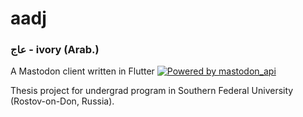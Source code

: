 # aadj
### ‎عاج‏ - ivory (Arab.)

A Mastodon client written in Flutter [![Powered by mastodon_api](https://img.shields.io/badge/Powered%20by-mastodon_api-00acee.svg?style=flat-square)](https://github.com/mastodon-dart/mastodon-api)

Thesis project for undergrad program in Southern Federal University (Rostov-on-Don, Russia).
